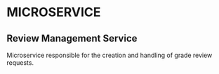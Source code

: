 # MICROSERVICE

## Review Management Service

Microservice responsible for the creation and handling of grade review requests.